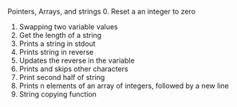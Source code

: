 Pointers, Arrays, and strings
0. Reset a an integer to zero
1. Swapping two variable values
2. Get the length of a string
3. Prints a string in stdout
4. Prints string in reverse
5. Updates the reverse in the variable
6. Prints and skips other characters 
7. Print second half of string
8. Prints n elements of an array of integers, followed by a new line
9. String copying function
        
